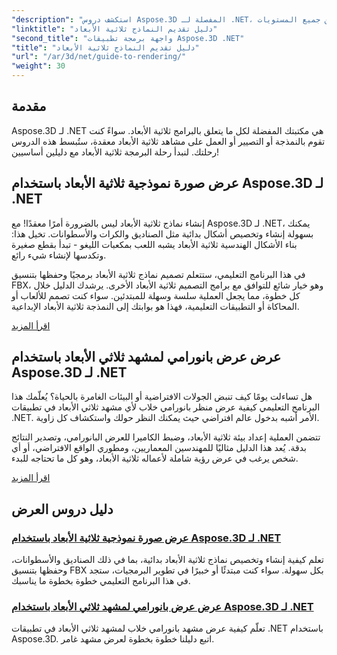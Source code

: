```yaml
---
"description": "استكشف دروس Aspose.3D المفصلة لـ .NET، والتي تغطي النمذجة ثلاثية الأبعاد، والعرض، ومعالجة المشاهد. أدلة مبسطة للمطورين من جميع المستويات."
"linktitle": "دليل تقديم النماذج ثلاثية الأبعاد"
"second_title": "واجهة برمجة تطبيقات Aspose.3D .NET"
"title": "دليل تقديم النماذج ثلاثية الأبعاد"
"url": "/ar/3d/net/guide-to-rendering/"
"weight": 30
---
```


## مقدمة

Aspose.3D لـ .NET هي مكتبتك المفضلة لكل ما يتعلق بالبرامج ثلاثية الأبعاد. سواءً كنت تقوم بالنمذجة أو التصيير أو العمل على مشاهد ثلاثية الأبعاد معقدة، ستُبسط هذه الدروس رحلتك. لنبدأ رحلة البرمجة ثلاثية الأبعاد مع دليلين أساسيين!  

## عرض صورة نموذجية ثلاثية الأبعاد باستخدام Aspose.3D لـ .NET  

إنشاء نماذج ثلاثية الأبعاد ليس بالضرورة أمرًا معقدًا! مع Aspose.3D لـ .NET، يمكنك بسهولة إنشاء وتخصيص أشكال بدائية مثل الصناديق والكرات والأسطوانات. تخيل هذا: بناء الأشكال الهندسية ثلاثية الأبعاد يشبه اللعب بمكعبات الليغو - تبدأ بقطع صغيرة وتكدسها لإنشاء شيء رائع.  

في هذا البرنامج التعليمي، ستتعلم تصميم نماذج ثلاثية الأبعاد برمجيًا وحفظها بتنسيق FBX، وهو خيار شائع للتوافق مع برامج التصميم ثلاثية الأبعاد الأخرى. يرشدك الدليل خلال كل خطوة، مما يجعل العملية سلسة وسهلة للمبتدئين. سواء كنت تصمم للألعاب أو المحاكاة أو التطبيقات التعليمية، فهذا هو بوابتك إلى النمذجة ثلاثية الأبعاد الإبداعية.  

[اقرأ المزيد](./render-3d-modeling-image/)  

## عرض عرض بانورامي لمشهد ثلاثي الأبعاد باستخدام Aspose.3D لـ .NET  

هل تساءلت يومًا كيف تنبض الجولات الافتراضية أو البيئات الغامرة بالحياة؟ يُعلّمك هذا البرنامج التعليمي كيفية عرض منظر بانورامي خلاب لأي مشهد ثلاثي الأبعاد في تطبيقات .NET. الأمر أشبه بدخول عالم افتراضي حيث يمكنك النظر حولك واستكشاف كل زاوية.  

تتضمن العملية إعداد بيئة ثلاثية الأبعاد، وضبط الكاميرا للعرض البانورامي، وتصدير النتائج بدقة. يُعد هذا الدليل مثاليًا للمهندسين المعماريين، ومطوري الواقع الافتراضي، أو أي شخص يرغب في عرض رؤية شاملة لأعماله ثلاثية الأبعاد، وهو كل ما تحتاجه للبدء.  

[اقرأ المزيد](./render-panorama-view-3d-scene/)  

## دليل دروس العرض
### [عرض صورة نموذجية ثلاثية الأبعاد باستخدام Aspose.3D لـ .NET](./render-3d-modeling-image/)
تعلم كيفية إنشاء وتخصيص نماذج ثلاثية الأبعاد بدائية، بما في ذلك الصناديق والأسطوانات، وحفظها بتنسيق FBX بكل سهولة. سواء كنت مبتدئًا أو خبيرًا في تطوير البرمجيات، ستجد في هذا البرنامج التعليمي خطوة بخطوة ما يناسبك.
### [عرض عرض بانورامي لمشهد ثلاثي الأبعاد باستخدام Aspose.3D لـ .NET](./render-panorama-view-3d-scene/)
تعلّم كيفية عرض مشهد بانورامي خلاب لمشهد ثلاثي الأبعاد في تطبيقات .NET باستخدام Aspose.3D. اتبع دليلنا خطوة بخطوة لعرض مشهد غامر.